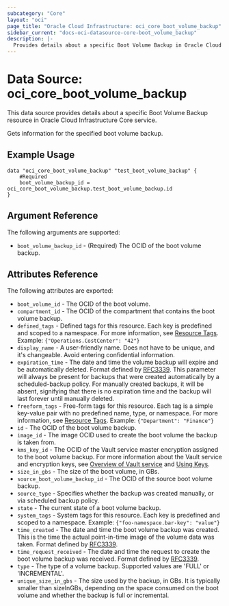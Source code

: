 ```yaml
---
subcategory: "Core"
layout: "oci"
page_title: "Oracle Cloud Infrastructure: oci_core_boot_volume_backup"
sidebar_current: "docs-oci-datasource-core-boot_volume_backup"
description: |-
  Provides details about a specific Boot Volume Backup in Oracle Cloud Infrastructure Core service
---
```


# Data Source: oci_core_boot_volume_backup
This data source provides details about a specific Boot Volume Backup resource in Oracle Cloud Infrastructure Core service.

Gets information for the specified boot volume backup.

## Example Usage

```hcl
data "oci_core_boot_volume_backup" "test_boot_volume_backup" {
	#Required
	boot_volume_backup_id = oci_core_boot_volume_backup.test_boot_volume_backup.id
}
```

## Argument Reference

The following arguments are supported:

* `boot_volume_backup_id` - (Required) The OCID of the boot volume backup.


## Attributes Reference

The following attributes are exported:

* `boot_volume_id` - The OCID of the boot volume.
* `compartment_id` - The OCID of the compartment that contains the boot volume backup.
* `defined_tags` - Defined tags for this resource. Each key is predefined and scoped to a namespace. For more information, see [Resource Tags](https://docs.cloud.oracle.com/iaas/Content/General/Concepts/resourcetags.htm).  Example: `{"Operations.CostCenter": "42"}` 
* `display_name` - A user-friendly name. Does not have to be unique, and it's changeable. Avoid entering confidential information. 
* `expiration_time` - The date and time the volume backup will expire and be automatically deleted. Format defined by [RFC3339](https://tools.ietf.org/html/rfc3339). This parameter will always be present for backups that were created automatically by a scheduled-backup policy. For manually created backups, it will be absent, signifying that there is no expiration time and the backup will last forever until manually deleted. 
* `freeform_tags` - Free-form tags for this resource. Each tag is a simple key-value pair with no predefined name, type, or namespace. For more information, see [Resource Tags](https://docs.cloud.oracle.com/iaas/Content/General/Concepts/resourcetags.htm).  Example: `{"Department": "Finance"}` 
* `id` - The OCID of the boot volume backup.
* `image_id` - The image OCID used to create the boot volume the backup is taken from. 
* `kms_key_id` - The OCID of the Vault service master encryption assigned to the boot volume backup. For more information about the Vault service and encryption keys, see [Overview of Vault service](https://docs.cloud.oracle.com/iaas/Content/KeyManagement/Concepts/keyoverview.htm) and [Using Keys](https://docs.cloud.oracle.com/iaas/Content/KeyManagement/Tasks/usingkeys.htm). 
* `size_in_gbs` - The size of the boot volume, in GBs. 
* `source_boot_volume_backup_id` - The OCID of the source boot volume backup.
* `source_type` - Specifies whether the backup was created manually, or via scheduled backup policy. 
* `state` - The current state of a boot volume backup.
* `system_tags` - System tags for this resource. Each key is predefined and scoped to a namespace. Example: `{"foo-namespace.bar-key": "value"}` 
* `time_created` - The date and time the boot volume backup was created. This is the time the actual point-in-time image of the volume data was taken. Format defined by [RFC3339](https://tools.ietf.org/html/rfc3339). 
* `time_request_received` - The date and time the request to create the boot volume backup was received. Format defined by [RFC3339](https://tools.ietf.org/html/rfc3339). 
* `type` - The type of a volume backup. Supported values are 'FULL' or 'INCREMENTAL'.
* `unique_size_in_gbs` - The size used by the backup, in GBs. It is typically smaller than sizeInGBs, depending on the space consumed on the boot volume and whether the backup is full or incremental. 


